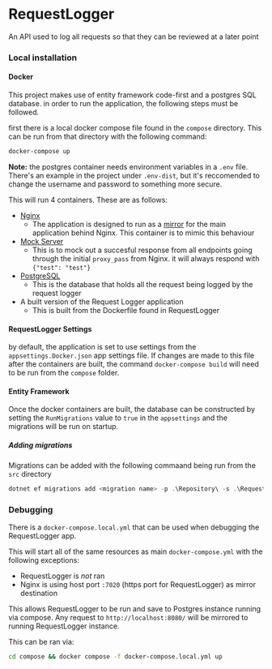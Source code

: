# RequestLogger
An API used to log all requests so that they can be reviewed at a later point

### Local installation

#### Docker

This project makes use of entity framework code-first and a postgres SQL database. in order to run the application, the following steps must be followed.

first there is a local docker compose file found in the `compose` directory.  This can be run from that directory with the following command:

```powershell
docker-compose up
```
**Note:** the postgres container needs environment variables in a `.env` file. There's an example in the project under `.env-dist`, but it's reccomended to change the username and password to something more secure.

This will run 4 containers.  These are as follows:

- [Nginx](https://hub.docker.com/_/nginx) 
    - The application is designed to run as a [mirror](http://nginx.org/en/docs/http/ngx_http_mirror_module.html) for the main application behind Nginx. This container is to mimic this behaviour
- [Mock Server](https://www.mock-server.com/#what-is-mockserver)
    - This is to mock out a succesful response from all endpoints going through the initial `proxy_pass` from Nginx. it will always respond with `{"test": "test"}`
- [PostgreSQL](https://hub.docker.com/_/postgres)
    - This is the database that holds all the request being logged by the request logger
- A built version of the Request Logger application
    - This is built from the Dockerfile found in RequestLogger

#### RequestLogger Settings

by default, the application is set to use settings from the `appsettings.Docker.json` app settings file.  If changes are made to this file after the containers are built, the command `docker-compose build` will need to be run from the `compose` folder.

#### Entity Framework

Once the docker containers are built, the database can be constructed by setting the `RunMigrations` value to `true` in the `appsettings` and the migrations will be run on startup.

##### Adding migrations

Migrations can be added with the following commaand being run from the `src` directory

```powershell
dotnet ef migrations add <migration name> -p .\Repository\ -s .\RequestLogger\
```

### Debugging

There is a `docker-compose.local.yml` that can be used when debugging the RequestLogger app. 

This will start all of the same resources as main `docker-compose.yml` with the following exceptions:

* RequestLogger is _not_ ran
* Nginx is using host port `:7020` (https port for RequestLogger) as mirror destination

This allows RequestLogger to be run and save to Postgres instance running via compose. Any request to `http://localhost:8080/` will be mirrored to running RequestLogger instance.

This can be ran via:

```bash
cd compose && docker compose -f docker-compose.local.yml up
```